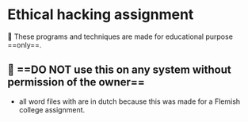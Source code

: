 # Ethical hacking assignment  

👀 These programs and techniques are made for educational purpose ==only==.

## 👀 ==DO NOT use this on any system without permission of the owner== 

- all word files with are in dutch because this was made for a Flemish college assignment.